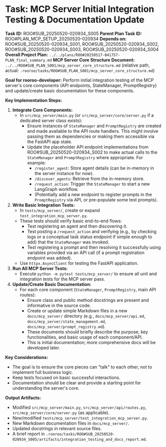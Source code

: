 # Task: MCP Server Initial Integration Testing & Documentation Update

**Task ID:** ROO#SUB_20250520-020934_S005
**Parent Plan Task ID:** ROO#PLAN_MCP_SETUP_20250520-020934
**Depends on:** ROO#SUB_20250520-020934_S001, ROO#SUB_20250520-020934_S002, ROO#SUB_20250520-020934_S003, ROO#SUB_20250520-020934_S004
**Overall Project Plan:** `../../plans/ROO#20250517-041757-PLAN_final_summary.md`
**MCP Server Core Structure Document:** `../../ROO#SUB_PLAN_S001/mcp_server_core_structure.md` (relative path, actual: `.rooroo/tasks/ROO#SUB_PLAN_S001/mcp_server_core_structure.md`)

**Goal for rooroo-developer:**
Perform initial integration testing of the MCP server's core components (API endpoints, StateManager, PromptRegistry) and update/create basic documentation for these components.

**Key Implementation Steps:**
1.  **Integrate Core Components:**
    *   In `src/mcp_server/main.py` (or `src/mcp_server/core/server.py` if a dedicated server class exists):
        *   Ensure instances of `StateManager` and `PromptRegistry` are created and made available to the API route handlers. This might involve passing them as dependencies or making them accessible via the FastAPI app state.
        *   Update the placeholder API endpoint implementations from ROO#SUB_20250520-020934_S002 to make actual calls to the `StateManager` and `PromptRegistry` where appropriate. For example:
            *   `/register_agent`: Store agent details (can be in-memory in the server instance for now).
            *   `/discover_agents`: Retrieve from the in-memory store.
            *   `/request_action`: Trigger the `StateManager` to start a new LangGraph workflow.
            *   (Potentially add a new endpoint to register prompts in the `PromptRegistry` via API, or pre-populate some test prompts).
2.  **Write Basic Integration Tests:**
    *   In `tests/mcp_server/`, create or expand `test_integration_mcp_server.py`.
    *   These tests should verify basic end-to-end flows:
        *   Test registering an agent and then discovering it.
        *   Test posting a `/request_action` and verifying (e.g., by checking logs or a conceptual task status endpoint if simple enough to add) that the `StateManager` was invoked.
        *   Test registering a prompt and then resolving it successfully using variables provided via an API call (if a prompt registration endpoint was added).
    *   Use `httpx.AsyncClient` for testing the FastAPI application.
3.  **Run All MCP Server Tests:**
    *   Execute `python -m pytest tests/mcp_server/` to ensure all unit and integration tests for the MCP server pass.
4.  **Update/Create Basic Documentation:**
    *   For each core component (`StateManager`, `PromptRegistry`, main API routes):
        *   Ensure class and public method docstrings are present and informative in the source code.
        *   Create or update simple Markdown files in a new `docs/mcp_server/` directory (e.g., `docs/mcp_server/api.md`, `docs/mcp_server/state_management.md`, `docs/mcp_server/prompt_registry.md`).
        *   These documents should briefly describe the purpose, key functionalities, and basic usage of each component/API.
        *   This is initial documentation; more comprehensive docs will be developed later.

**Key Considerations:**
*   The goal is to ensure the core pieces can "talk" to each other, not to implement full business logic.
*   Keep tests focused on basic successful interactions.
*   Documentation should be clear and provide a starting point for understanding the server's core.

**Output Artifacts:**
*   Modified `src/mcp_server/main.py`, `src/mcp_server/api/routes.py`, `src/mcp_server/core/server.py` (as applicable).
*   New/modified `tests/mcp_server/test_integration_mcp_server.py`.
*   New Markdown documentation files in `docs/mcp_server/`.
*   Updated docstrings in relevant source files.
*   A brief report in `.rooroo/tasks/ROO#SUB_20250520-020934_S005/artifacts/integration_testing_and_docs_report.md`.